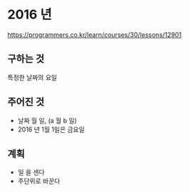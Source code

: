 # 2016 년
https://programmers.co.kr/learn/courses/30/lessons/12901
## 구하는 것
특정한 날짜의 요일
## 주어진 것
- 날짜 월 일, (a 월 b 일)
- 2016 년 1월 1일은 금요일
## 계획
- 일 을 센다
- 주단위로 바꾼다
